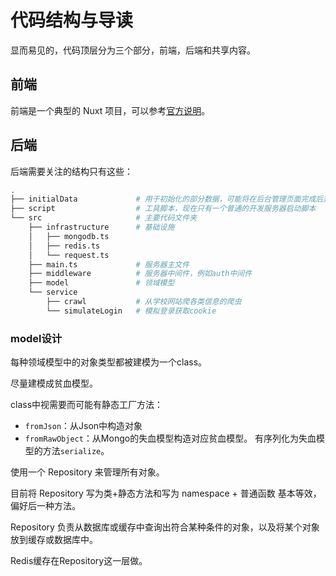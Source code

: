 # 代码结构与导读

显而易见的，代码顶层分为三个部分，前端，后端和共享内容。

## 前端

前端是一个典型的 Nuxt 项目，可以参考[官方说明](https://zh.nuxtjs.org/guide/directory-structure)。

## 后端

后端需要关注的结构只有这些：
```bash
.
├── initialData             # 用于初始化的部分数据，可能将在后台管理页面完成后弃用
├── script                  # 工具脚本，现在只有一个普通的开发服务器启动脚本
└── src                     # 主要代码文件夹
    ├── infrastructure      # 基础设施
    │   ├── mongodb.ts
    │   ├── redis.ts
    │   └── request.ts
    ├── main.ts             # 服务器主文件
    ├── middleware          # 服务器中间件，例如auth中间件
    ├── model               # 领域模型
    └── service   
        ├── crawl           # 从学校网站爬各类信息的爬虫
        └── simulateLogin   # 模拟登录获取cookie
```

### model设计

每种领域模型中的对象类型都被建模为一个class。

尽量建模成贫血模型。

class中视需要而可能有静态工厂方法：
- `fromJson`：从Json中构造对象
- `fromRawObject`：从Mongo的失血模型构造对应贫血模型。
有序列化为失血模型的方法`serialize`。

使用一个 Repository 来管理所有对象。

目前将 Repository 写为类+静态方法和写为 namespace + 普通函数 基本等效，偏好后一种方法。

Repository 负责从数据库或缓存中查询出符合某种条件的对象，以及将某个对象放到缓存或数据库中。

Redis缓存在Repository这一层做。
